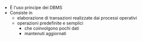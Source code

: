 - È l'uso principe dei DBMS
- Consiste in
	- elaborazione di transazioni realizzate dai processi operativi
	- operazioni predefinite e semplici
		- che coinvolgono pochi dati
		- mantenuti aggiornati